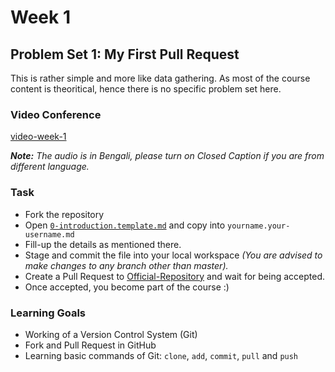 # Week 1
## Problem Set 1: My First Pull Request

This is rather simple and more like data gathering. As most of the course
content is theoritical, hence there is no specific problem set here.

### Video Conference

[video-week-1](https://youtu.be/6NQpHPAmsU0)

_**Note:** The audio is in Bengali, please turn on Closed Caption if you are
from different language._

### Task
- Fork the repository
- Open [`0-introduction.template.md`](https://github.com/web-development-guide/Frontend-for-Dummies/blob/master/Week-1/0-introduction.template.md) and copy into `yourname.your-username.md`
- Fill-up the details as mentioned there.
- Stage and commit the file into your local workspace _(You are advised to
make changes to any branch other than master)._
- Create a Pull Request to [Official-Repository](https://github.com/web-development-guide/Frontend-for-Dummies)
and wait for being accepted.
- Once accepted, you become part of the course :)

### Learning Goals
- Working of a Version Control System (Git)
- Fork and Pull Request in GitHub
- Learning basic commands of Git: `clone`, `add`, `commit`, `pull` and `push`
